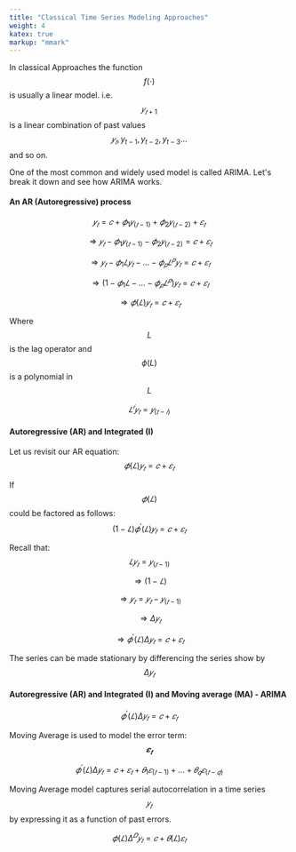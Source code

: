 ```yaml
---
title: "Classical Time Series Modeling Approaches"
weight: 4
katex: true
markup: "mmark"
---
```


In classical Approaches the function $$f(\cdot)$$ is usually a linear model. i.e. $$𝑦_{𝑡+1}$$ is a linear combination of past values $$𝑦_{𝑡}, y_{t-1}, y_{t-2}, y_{t-3} ... $$ and so on.

One of the most common and widely used model is called ARIMA. Let's break it down and see how ARIMA works.

#### An AR (Autoregressive) process

$$ 𝑦_𝑡=𝑐 +𝜙_1 𝑦_{(𝑡−1)}+𝜙_2 𝑦_{(𝑡−2)}  +𝜀_𝑡 $$

$$ ⇒ 𝑦_𝑡−𝜙_1 𝑦_(𝑡−1)−𝜙_2 𝑦_(𝑡−2)=𝑐+𝜀_𝑡 $$

$$⇒ 𝑦_𝑡−𝜙_1𝐿𝑦_𝑡−…−𝜙_𝑝 𝐿^𝑝 𝑦_𝑡=𝑐+𝜀_𝑡 $$

$$ ⇒(1−𝜙_1 𝐿−…−𝜙_𝑝 𝐿^𝑝 )   𝑦_𝑡=𝑐+𝜀_𝑡 $$

$$ ⇒𝜙(𝐿)𝑦_𝑡=𝑐+𝜀_𝑡$$

Where $$L$$ is the lag operator and $$\phi(L)$$ is a polynomial in $$L$$

$$𝐿^𝑖 𝑦_𝑡=𝑦_{(𝑡−𝑖)}$$

#### Autoregressive (AR) and Integrated (I)

Let us revisit our AR equation:
$$𝜙(𝐿) 𝑦_𝑡=𝑐+𝜀_𝑡$$

If $$𝜙(𝐿)$$ could be factored as follows:
$$(1−𝐿) 𝜙^′(𝐿) 𝑦_𝑡=𝑐+𝜀_𝑡$$

Recall that: $$𝐿𝑦_𝑡=𝑦_(𝑡−1) $$

$$ ⇒ (1−𝐿)$$

$$ ⇒ 𝑦_𝑡=𝑦_𝑡−𝑦_(𝑡−1)$$

$$ ⇒ Δ𝑦_𝑡$$

$$⇒ 𝜙^′ (𝐿)Δ𝑦_𝑡=𝑐+𝜀_𝑡$$

The series can be made stationary by differencing the series show by $$Δ𝑦_𝑡$$

#### Autoregressive (AR) and Integrated (I) and Moving average (MA) - **ARIMA**

$$𝜙^′(𝐿)Δ𝑦_𝑡=𝑐+𝜀_𝑡$$

Moving Average is used to model the error term: $$𝜺_𝒕$$

$$𝜙^′ (𝐿)Δ𝑦_𝑡=𝑐+𝜀_𝑡+𝜃_1 𝜀_(𝑡−1)+…+𝜃_𝑞 𝜀_(𝑡−𝑞)$$

Moving Average model captures serial autocorrelation in a time series $$𝑦_𝑡$$ by expressing it as a function of past errors.

$$𝜙(𝐿) Δ^𝐷 𝑦_𝑡=𝑐+𝜃(𝐿)𝜀_𝑡$$
